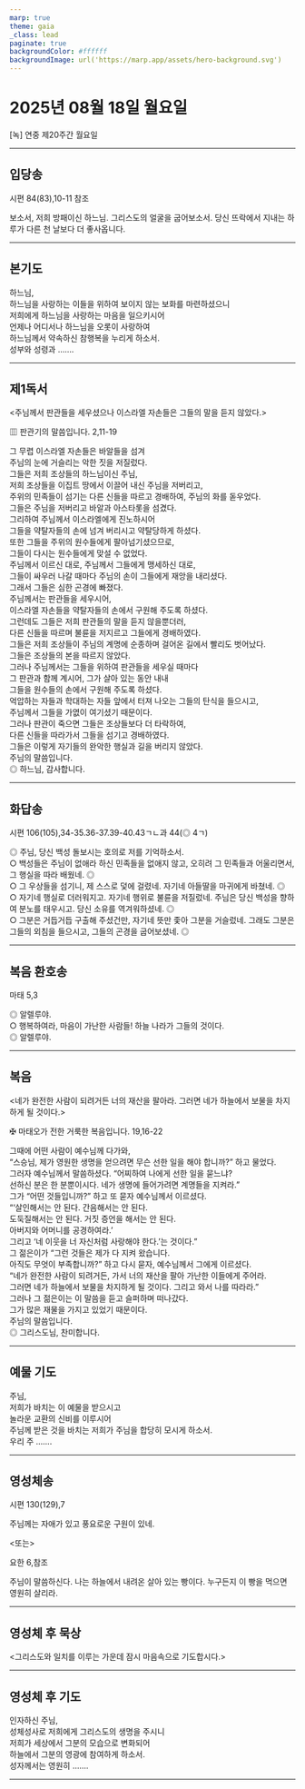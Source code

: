 ```yaml
---
marp: true
theme: gaia
_class: lead
paginate: true
backgroundColor: #ffffff
backgroundImage: url('https://marp.app/assets/hero-background.svg')
---
```


# 2025년 08월 18일 월요일

[녹] 연중 제20주간 월요일  




---

## 입당송

시편 84(83),10-11 참조

보소서, 저희 방패이신 하느님. 그리스도의 얼굴을 굽어보소서. 당신 뜨락에서 지내는 하루가 다른 천 날보다 더 좋사옵니다.  
  


---

## 본기도

하느님,  
하느님을 사랑하는 이들을 위하여 보이지 않는 보화를 마련하셨으니  
저희에게 하느님을 사랑하는 마음을 일으키시어  
언제나 어디서나 하느님을 오롯이 사랑하여  
하느님께서 약속하신 참행복을 누리게 하소서.  
성부와 성령과 …….  
  


---

## 제1독서

<주님께서 판관들을 세우셨으나 이스라엘 자손들은 그들의 말을 듣지 않았다.>

▥ 판관기의 말씀입니다. 2,11-19

그 무렵 이스라엘 자손들은 바알들을 섬겨  
주님의 눈에 거슬리는 악한 짓을 저질렀다.  
그들은 저희 조상들의 하느님이신 주님,  
저희 조상들을 이집트 땅에서 이끌어 내신 주님을 저버리고,  
주위의 민족들이 섬기는 다른 신들을 따르고 경배하여, 주님의 화를 돋우었다.  
그들은 주님을 저버리고 바알과 아스타롯을 섬겼다.  
그리하여 주님께서 이스라엘에게 진노하시어  
그들을 약탈자들의 손에 넘겨 버리시고 약탈당하게 하셨다.  
또한 그들을 주위의 원수들에게 팔아넘기셨으므로,  
그들이 다시는 원수들에게 맞설 수 없었다.  
주님께서 이르신 대로, 주님께서 그들에게 맹세하신 대로,  
그들이 싸우러 나갈 때마다 주님의 손이 그들에게 재앙을 내리셨다.  
그래서 그들은 심한 곤경에 빠졌다.  
주님께서는 판관들을 세우시어,  
이스라엘 자손들을 약탈자들의 손에서 구원해 주도록 하셨다.  
그런데도 그들은 저희 판관들의 말을 듣지 않을뿐더러,  
다른 신들을 따르며 불륜을 저지르고 그들에게 경배하였다.  
그들은 저희 조상들이 주님의 계명에 순종하며 걸어온 길에서 빨리도 벗어났다.  
그들은 조상들의 본을 따르지 않았다.  
그러나 주님께서는 그들을 위하여 판관들을 세우실 때마다  
그 판관과 함께 계시어, 그가 살아 있는 동안 내내  
그들을 원수들의 손에서 구원해 주도록 하셨다.  
억압하는 자들과 학대하는 자들 앞에서 터져 나오는 그들의 탄식을 들으시고,  
주님께서 그들을 가엾이 여기셨기 때문이다.  
그러나 판관이 죽으면 그들은 조상들보다 더 타락하여,  
다른 신들을 따라가서 그들을 섬기고 경배하였다.  
그들은 이렇게 자기들의 완악한 행실과 길을 버리지 않았다.  
주님의 말씀입니다.  
◎ 하느님, 감사합니다.  
  


---

## 화답송

시편 106(105),34-35.36-37.39-40.43ㄱㄴ과 44(◎ 4ㄱ)

◎ 주님, 당신 백성 돌보시는 호의로 저를 기억하소서.  
○ 백성들은 주님이 없애라 하신 민족들을 없애지 않고, 오히려 그 민족들과 어울리면서, 그 행실을 따라 배웠네. ◎  
○ 그 우상들을 섬기니, 제 스스로 덫에 걸렸네. 자기네 아들딸을 마귀에게 바쳤네. ◎  
○ 자기네 행실로 더러워지고. 자기네 행위로 불륜을 저질렀네. 주님은 당신 백성을 향하여 분노를 태우시고. 당신 소유를 역겨워하셨네. ◎  
○ 그분은 거듭거듭 구출해 주셨건만, 자기네 뜻만 좇아 그분을 거슬렀네. 그래도 그분은 그들의 외침을 들으시고, 그들의 곤경을 굽어보셨네. ◎  
  


---

## 복음 환호송

마태 5,3

◎ 알렐루야.  
○ 행복하여라, 마음이 가난한 사람들! 하늘 나라가 그들의 것이다.  
◎ 알렐루야.  
  


---

## 복음

<네가 완전한 사람이 되려거든 너의 재산을 팔아라. 그러면 네가 하늘에서 보물을 차지하게 될 것이다.>

✠ 마태오가 전한 거룩한 복음입니다. 19,16-22

그때에 어떤 사람이 예수님께 다가와,  
“스승님, 제가 영원한 생명을 얻으려면 무슨 선한 일을 해야 합니까?” 하고 물었다.  
그러자 예수님께서 말씀하셨다. “어찌하여 나에게 선한 일을 묻느냐?  
선하신 분은 한 분뿐이시다. 네가 생명에 들어가려면 계명들을 지켜라.”  
그가 “어떤 것들입니까?” 하고 또 묻자 예수님께서 이르셨다.  
“‘살인해서는 안 된다. 간음해서는 안 된다.  
도둑질해서는 안 된다. 거짓 증언을 해서는 안 된다.  
아버지와 어머니를 공경하여라.’  
그리고 ‘네 이웃을 너 자신처럼 사랑해야 한다.’는 것이다.”  
그 젊은이가 “그런 것들은 제가 다 지켜 왔습니다.  
아직도 무엇이 부족합니까?” 하고 다시 묻자, 예수님께서 그에게 이르셨다.  
“네가 완전한 사람이 되려거든, 가서 너의 재산을 팔아 가난한 이들에게 주어라.  
그러면 네가 하늘에서 보물을 차지하게 될 것이다. 그리고 와서 나를 따라라.”  
그러나 그 젊은이는 이 말씀을 듣고 슬퍼하며 떠나갔다.  
그가 많은 재물을 가지고 있었기 때문이다.  
주님의 말씀입니다.  
◎ 그리스도님, 찬미합니다.  
  


---

## 예물 기도

주님,  
저희가 바치는 이 예물을 받으시고  
놀라운 교환의 신비를 이루시어  
주님께 받은 것을 바치는 저희가 주님을 합당히 모시게 하소서.  
우리 주 …….  
  


---

## 영성체송

시편 130(129),7

주님께는 자애가 있고 풍요로운 구원이 있네.  
  
<또는>  
  
요한 6,참조  
  
주님이 말씀하신다. 나는 하늘에서 내려온 살아 있는 빵이다. 누구든지 이 빵을 먹으면 영원히 살리라.  


---

## 영성체 후 묵상

<그리스도와 일치를 이루는 가운데 잠시 마음속으로 기도합시다.>  


---

## 영성체 후 기도

인자하신 주님,  
성체성사로 저희에게 그리스도의 생명을 주시니  
저희가 세상에서 그분의 모습으로 변화되어  
하늘에서 그분의 영광에 참여하게 하소서.  
성자께서는 영원히 …….  
  


---